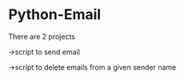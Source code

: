 # Python-Email

There are 2 projects

->script to send email

->script to delete emails from a given sender name
